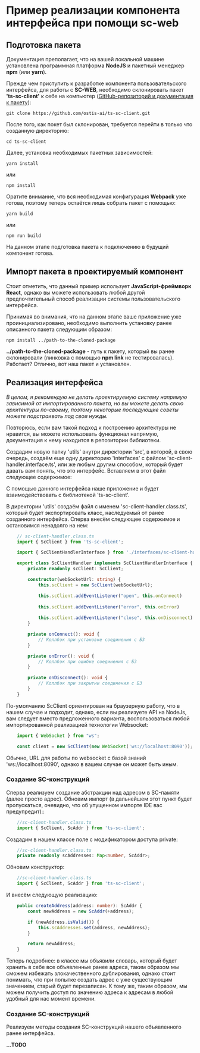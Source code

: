 # Пример реализации компонента интерфейса при помощи sc-web

## Подготовка пакета

Документация преполагает, что на вашей локальной машине установлена программная платформа <strong>NodeJS</strong> и пакетный менеджер <strong>npm</strong> (или <strong>yarn</strong>).

Прежде чем приступить к разработке компонента пользовательского интерфейса, для работы с <strong>SC-WEB</strong>,
необходимо склонировать пакет <strong>'ts-sc-client'</strong> к себе на компьютер ([GitHub-репозиторий и документация к пакету](https://github.com/ostis-ai/ts-sc-client)):

    git clone https://github.com/ostis-ai/ts-sc-client.git

После того, как покет был склонирован, требуется перейти в только что созданную директорию:

    cd ts-sc-client

Далее, установка необходимых пакетных зависимостей:

    yarn install

или 

    npm install

Оратите внимание, что вся необходимая конфигурация <strong>Webpack</strong> уже готова, поэтому теперь остаётся лишь собрать пакет с помощью:

    yarn build

или

    npm run build

На данном этапе подготовка пакета к подключению в будущий компонент готова.


## Импорт пакета в проектируемый компонент 

Стоит отметить, что данный пример использует <strong>JavaScript-фреймворк React</strong>, однако вы можете использовать любой другой предпочтительный способ реализации системы пользовательского интерфейса.

Принимая во внимания, что на данном этапе ваше приложение уже проинициализировано, необходимо выполнить установку ранее описанного пакета следующим образом:

    npm install ../path-to-the-cloned-package

<strong>../path-to-the-cloned-package</strong> - путь к пакету, который вы ранее склонировали (линковка с помощью <strong>npm link</strong> не тестировалась). Работает? Отлично, вот наш пакет и установлен.


## Реализация интерфейса

<em>В целом, я рекомендую не делать проектируемую систему напрямую зависимой от импортированного пакета, но вы можете делать свою архитектуры по-своему, поэтому некоторые последующие советы можете подстраивать под свои нужды.</em>

Повторюсь, если вам такой подход к построению архитектуры не нравится, вы можете использовать функционал напрямую, документация к нему находится в репозитории библиотеки.

Создадим новую папку 'utils' внутри директории 'src', в которой, в свою очередь, создаём еще одну директорию 'interfaces' с файлом 'sc-client-handler.interface.ts', или же любым другим способом, который будет давать вам понять, что это интерфейс. Вставляем в этот файл следующее содержимое:

С помощью данного интерфейса наше приложение и будет взаимодействовать с библиотекой 'ts-sc-client'. 

В директории 'utils' создаём файл с именем 'sc-client-handler.class.ts', который будет экспортировать класс, наследуемый от ранее созданного интерфейса. Сперва внесём следующее содержимое и остановимся ненадолго на нем:

```ts
    // sc-client-handler.class.ts
    import { ScClient } from 'ts-sc-client';

    import { ScClientHandlerInterface } from './interfaces/sc-client-handler.interface';

    export class ScClientHandler implements ScClientHandlerInterface {
        private readonly scClient: ScClient;

        constructor(webSocketUrl: string) {
            this.scClient = new ScClient(webSocketUrl);

            this.scClient.addEventListener("open", this.onConnect)
            
            this.scClient.addEventListener("error", this.onError)
            
            this.scClient.addEventListener("close", this.onDisconnect)
        }

        private onConnect(): void {
            // Коллбэк при установке соединения с БЗ
        }

        private onError(): void {
            // Коллбэк при ошибке соединения с БЗ
        }

        private onDisconnect(): void {
            // Коллбэк при закрытии соединения с БЗ
        }
    }
```

По-умолчанию ScClient ориентирован на браузерную работу, что в нашем случае и подходит, однако, если вы реализуете API на NodeJs, вам следует вместо предложенного варианта, воспользоваться любой импортированной реализацией технологии Websocket:

```ts
    import { WebSocket } from "ws";

    const client = new ScClient(new WebSocket('ws://localhost:8090'));
```

Обычно, URL для работы по websocket с базой знаний 'ws://localhost:8090', однако в вашем случае он может быть иным.

### Создание SC-конструкций

Сперва реализуем создание абстракции над адресом в SC-памяти (далее просто адрес). Обновим импорт (в дальнейшем этот пункт будет пропускаться, очевидно, что об упущенном импорте IDE вас предупредит)::

```ts (ds)
    //sc-client-handler.class.ts
    import { ScClient, ScAddr } from 'ts-sc-client';
```

Создадим в нашем классе поле с модификатором доступа private:

```ts
    //sc-client-handler.class.ts
    private readonly scAddresses: Map<number, ScAddr>;
```

Обновим конструктор:

```ts
    //sc-client-handler.class.ts
    import { ScClient, ScAddr } from 'ts-sc-client';
```

И внесём следующую реализацию:

```ts
    public createAddress(address: number): ScAddr {
        const newAddress = new ScAddr(+address);

        if (newAddress.isValid()) {
            this.scAddresses.set(address, newAddress);
        }

        return newAddress;
    }
```

Теперь подробнее: в классе мы объявили словарь, который будет хранить в себе все объявленные ранее адреса, таким образом мы сможем избежать злокачественного дублирования, однако стоит понимать, что при попытке создать адрес с уже существующим значением, старый будет перезаписан. К тому же, таким образом, мы можем получить доступ по значению адреса к адресам в любой удобный для нас момент времени.

### Создание SC-конструкций

Реализуем методы создания SC-конструкций нашего объявленного ранее интерфейса.


<strong>...TODO</strong>